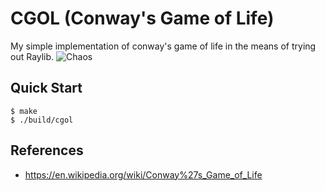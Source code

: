 # CGOL (Conway's Game of Life) 

My simple implementation of conway's game of life in the means of trying out Raylib.
![Chaos](https://github.com/SairajK19/cgol/blob/main/vids/chaos.gif)

## Quick Start

```console
$ make
$ ./build/cgol 
```
## References
- https://en.wikipedia.org/wiki/Conway%27s_Game_of_Life
